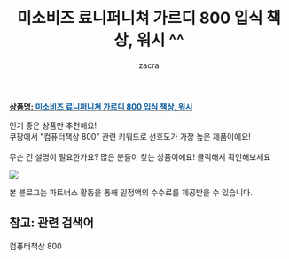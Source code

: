 ﻿---
layout: post
title:  "미소비즈 료니퍼니쳐 가르디 800 입식 책상, 워시 ^^"
author: zacra
categories: [ 아이템 ]
tags: [컴퓨터책상 800]
image: https://static.coupangcdn.com/image/product/image/vendoritem/2019/02/01/3205274626/97b8680a-e39a-4d34-bb2b-0ad98d961c45.jpg 
description: "쿠팡에서 컴퓨터책상 800 관련 키워드로 가장 고객 선호도가 높은 제품이랍니다."
rating: 4.5
---

<a href="https://link.coupang.com/re/AFFSDP?lptag=AF8407795&pageKey=27653579&itemId=106779751&vendorItemId=3205274626&traceid=V0-153-d0bfabb5d4c395dc"><b>상품명: <font color='#01579B'>미소비즈 료니퍼니쳐 가르디 800 입식 책상, 워시</font></b></a>

인기 좋은 상품만 추천해요!<br/>
쿠팡에서 "컴퓨터책상 800" 관련 키워드로 선호도가 가장 높은 제품이에요!<br/><br/>
무슨 긴 설명이 필요한가요? 많은 분들이 찾는 상품이에요!
클릭해서 확인해보세요


<a href="https://link.coupang.com/re/AFFSDP?lptag=AF8407795&pageKey=27653579&itemId=106779751&vendorItemId=3205274626&traceid=V0-153-d0bfabb5d4c395dc"><img src="https://thumbnail9.coupangcdn.com/thumbnails/remote/q89/image/retail/images/2017/07/19/17/2/325e8bbc-8803-45df-8dc7-5333f7e49569.jpg"></a> 

본 블로그는 파트너스 활동을 통해 일정액의 수수료를 제공받을 수 있습니다.

## 참고: 관련 검색어    
컴퓨터책상 800